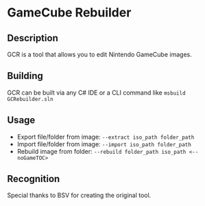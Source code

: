# GameCube Rebuilder

## Description

GCR is a tool that allows you to edit Nintendo GameCube images.

## Building

GCR can be built via any C# IDE or a CLI command like `msbuild GCRebuilder.sln`

## Usage

- Export file/folder from image: `--extract iso_path folder_path`
- Import file/folder from image: `--import iso_path folder_path`
- Rebuild image from folder: `--rebuild folder_path iso_path <--noGameTOC>`

## Recognition

Special thanks to BSV for creating the original tool.


